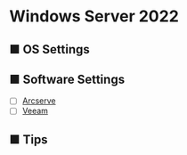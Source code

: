 # Windows Server 2022
## ■ OS Settings
## ■ Software Settings
- [ ] [Arcserve](Arcserve)
- [ ] [Veeam](Veeam)
## ■ Tips
